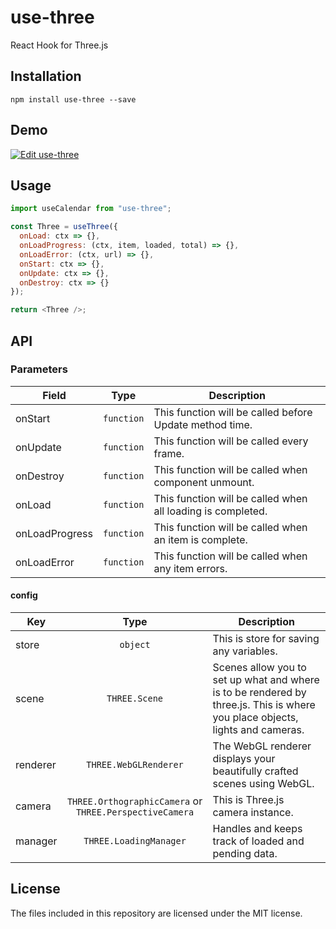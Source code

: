 # use-three

React Hook for Three.js

## Installation

```
npm install use-three --save
```

## Demo

[![Edit use-three](https://codesandbox.io/static/img/play-codesandbox.svg)](https://codesandbox.io/s/use-three-duck-demo-u77us)

## Usage

```javascript
import useCalendar from "use-three";

const Three = useThree({
  onLoad: ctx => {},
  onLoadProgress: (ctx, item, loaded, total) => {},
  onLoadError: (ctx, url) => {},
  onStart: ctx => {},
  onUpdate: ctx => {},
  onDestroy: ctx => {}
});

return <Three />;
```

## API

### Parameters

| Field          |    Type    | Description                                                 |
| -------------- | :--------: | ----------------------------------------------------------- |
| onStart        | `function` | This function will be called before Update method time.     |
| onUpdate       | `function` | This function will be called every frame.                   |
| onDestroy      | `function` | This function will be called when component unmount.        |
| onLoad         | `function` | This function will be called when all loading is completed. |
| onLoadProgress | `function` | This function will be called when an item is complete.      |
| onLoadError    | `function` | This function will be called when any item errors.          |

#### config

| Key      |                          Type                           | Description                                                                                                                   |
| -------- | :-----------------------------------------------------: | ----------------------------------------------------------------------------------------------------------------------------- |
| store    |                        `object`                         | This is store for saving any variables.                                                                                       |
| scene    |                      `THREE.Scene`                      | Scenes allow you to set up what and where is to be rendered by three.js. This is where you place objects, lights and cameras. |
| renderer |                  `THREE.WebGLRenderer`                  | The WebGL renderer displays your beautifully crafted scenes using WebGL.                                                      |
| camera   | `THREE.OrthographicCamera` or `THREE.PerspectiveCamera` | This is Three.js camera instance.                                                                                             |
| manager  |                 `THREE.LoadingManager`                  | Handles and keeps track of loaded and pending data.                                                                           |

## License

The files included in this repository are licensed under the MIT license.
